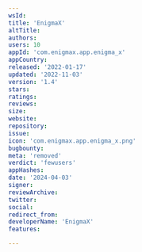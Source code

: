 ```yaml
---
wsId: 
title: 'EnigmaX'
altTitle: 
authors: 
users: 10
appId: 'com.enigmax.app.enigma_x'
appCountry: 
released: '2022-01-17'
updated: '2022-11-03'
version: '1.4'
stars: 
ratings: 
reviews: 
size: 
website: 
repository: 
issue: 
icon: 'com.enigmax.app.enigma_x.png'
bugbounty: 
meta: 'removed'
verdict: 'fewusers'
appHashes: 
date: '2024-04-03'
signer: 
reviewArchive: 
twitter: 
social: 
redirect_from: 
developerName: 'EnigmaX'
features: 

---
```


